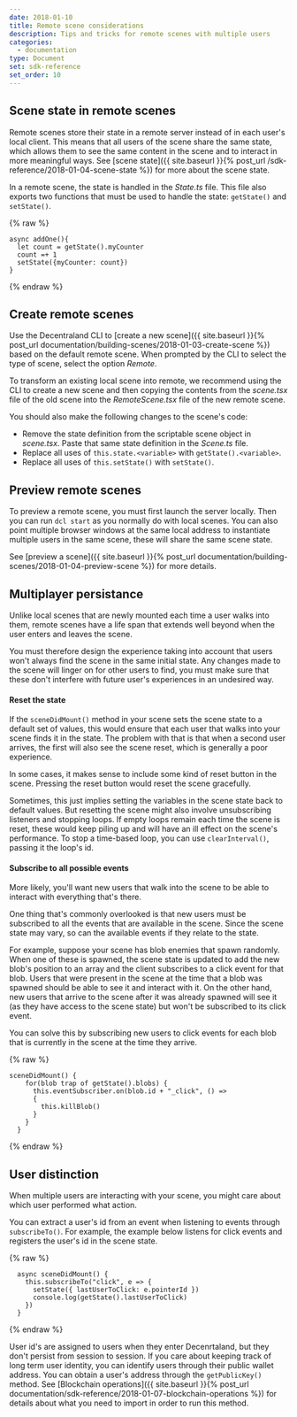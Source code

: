 ```yaml
---
date: 2018-01-10
title: Remote scene considerations
description: Tips and tricks for remote scenes with multiple users
categories:
  - documentation
type: Document
set: sdk-reference
set_order: 10
---
```


## Scene state in remote scenes

Remote scenes store their state in a remote server instead of in each user's local client. This means that all users of the scene share the same state, which allows them to see the same content in the scene and to interact in more meaningful ways. See [scene state]({{ site.baseurl }}{% post_url /sdk-reference/2018-01-04-scene-state %}) for more about the scene state.

In a remote scene, the state is handled in the _State.ts_ file. This file also exports two functions that must be used to handle the state: `getState()` and `setState()`.

{% raw %}

```tsx
async addOne(){
  let count = getState().myCounter
  count =+ 1
  setState({myCounter: count})
}
```

{% endraw %}

## Create remote scenes

Use the Decentraland CLI to [create a new scene]({{ site.baseurl }}{% post_url documentation/building-scenes/2018-01-03-create-scene %}) based on the default remote scene. When prompted by the CLI to select the type of scene, select the option _Remote_.

To transform an existing local scene into remote, we recommend using the CLI to create a new scene and then copying the contents from the _scene.tsx_ file of the old scene into the _RemoteScene.tsx_ file of the new remote scene.

You should also make the following changes to the scene's code:

- Remove the state definition from the scriptable scene object in _scene.tsx_. Paste that same state definition in the _Scene.ts_ file.
- Replace all uses of `this.state.<variable>` with `getState().<variable>`.
- Replace all uses of `this.setState()` with `setState()`.

## Preview remote scenes

To preview a remote scene, you must first launch the server locally. Then you can run `dcl start` as you normally do with local scenes. You can also point multiple browser windows at the same local address to instantiate multiple users in the same scene, these will share the same scene state.

See [preview a scene]({{ site.baseurl }}{% post_url documentation/building-scenes/2018-01-04-preview-scene %}) for more details.

## Multiplayer persistance

Unlike local scenes that are newly mounted each time a user walks into them, remote scenes have a life span that extends well beyond when the user enters and leaves the scene.

You must therefore design the experience taking into account that users won't always find the scene in the same initial state.
Any changes made to the scene will linger on for other users to find, you must make sure that these don't interfere with future user's experiences in an undesired way.

#### Reset the state

If the `sceneDidMount()` method in your scene sets the scene state to a default set of values, this would ensure that each user that walks into your scene finds it in the state. The problem with that is that when a second user arrives, the first will also see the scene reset, which is generally a poor experience.

In some cases, it makes sense to include some kind of reset button in the scene. Pressing the reset button would reset the scene gracefully.

Sometimes, this just implies setting the variables in the scene state back to default values. But resetting the scene might also involve unsubscribing listeners and stopping loops. If empty loops remain each time the scene is reset, these would keep piling up and will have an ill effect on the scene's performance. To stop a time-based loop, you can use `clearInterval()`, passing it the loop's id.

#### Subscribe to all possible events

More likely, you'll want new users that walk into the scene to be able to interact with everything that's there.

One thing that's commonly overlooked is that new users must be subscribed to all the events that are available in the scene. Since the scene state may vary, so can the available events if they relate to the state.

For example, suppose your scene has blob enemies that spawn randomly. When one of these is spawned, the scene state is updated to add the new blob's position to an array and the client subscribes to a click event for that blob. Users that were present in the scene at the time that a blob was spawned should be able to see it and interact with it. On the other hand, new users that arrive to the scene after it was already spawned will see it (as they have access to the scene state) but won't be subscribed to its click event.

You can solve this by subscribing new users to click events for each blob that is currently in the scene at the time they arrive.

{% raw %}

```tsx
sceneDidMount() {
    for(blob trap of getState().blobs) {
      this.eventSubscriber.on(blob.id + "_click", () =>
      {
        this.killBlob()
      }
    }
  }
```

{% endraw %}

## User distinction

When multiple users are interacting with your scene, you might care about which user performed what action.

You can extract a user's id from an event when listening to events through `subscribeTo()`. For example, the example below listens for click events and registers the user's id in the scene state.

{% raw %}

```tsx
  async sceneDidMount() {
    this.subscribeTo("click", e => {
      setState({ lastUserToClick: e.pointerId })
      console.log(getState().lastUserToClick)
    })
  }
```

{% endraw %}

User id's are assigned to users when they enter Decenrtaland, but they don't persist from session to session. If you care about keeping track of long term user identity, you can identify users through their public wallet address. You can obtain a user's address through the `getPublicKey()` method. See [Blockchain operations]({{ site.baseurl }}{% post_url documentation/sdk-reference/2018-01-07-blockchain-operations %}) for details about what you need to import in order to run this method.
